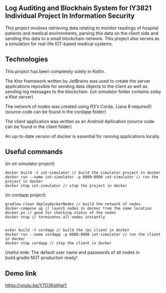 ## Log Auditing and Blockhain System for IY3821 Individual Project In Information Security

This project involves retrieving data relating to monitor readings of hospital patients
and medical environments, parsing this data on the client side and sending this data
to a small blockchain network. This project also serves as a simulation for 
real-life IOT-based medical systems.

## Technologies

This project has been completely solely in Kotlin. 

The Ktor framework written by JetBrains was used to create the server applications reposible 
for sending data objects to the client as well as sending log messages to the blockchain.
(iot-simulator folder contains soley a Ktor server)

The network of nodes was created using R3's Corda. (Java 8 required!)
(source code can be found in the cordapp folder)

The client application was written as an Android Apllication 
(source code can be found in the client folder)

An up-to-date version of docker is essential for running applications locally.

## Useful commands

(in iot-simulator project)

```
docker build -t iot-simulator // build the simulator project in docker
docker run --name iot-simulator -p 8080:8080 iot-simulator // run the project in docker
docker stop iot-simulator // stop the project in docker
```

(in cordapp project)
```
gradlew clean deployDockerNodes // build the network of nodes
docker-compose up // launch nodes in docker from the same location
docker ps // good for checking status of the nodes
docker stop // terminates all nodes instantly


ocker build -t cordapp // build the rpc client in docker
docker run --name cordapp -p 8080:8080 iot-simulator // run the client in docker
docker stop cordapp // stop the client in docker
```
Useful note: The default user name and passwords of all nodes in build.gradle NOT production ready!

## Demo link
https://youtu.be/Y7O3KplHaiY
